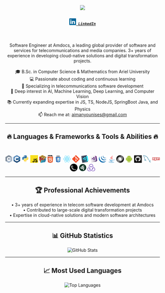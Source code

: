 <h1 align="center">
  <a href="https://git.io/typing-svg">
    <img src="https://readme-typing-svg.herokuapp.com/?lines=Hello,+There!+👋;I'm+Aiman+Younis..;Senior+SW+Engineer+at+Amdocs;3+Years+of+Telecom+Innovation!&center=true&size=30">
  </a>
</h1>

<h5 align="center">
  <code><a href="https://www.linkedin.com/in/aiman-younis-050744200/" title="LinkedIn Profile"><img width="22" src="images/linkedin.svg"> LinkedIn</a></code>
</h5>

<br>
<p align="center">
  Software Engineer at Amdocs, a leading global provider of software and services for telecommunications and media companies. 3+ years of experience in developing cloud-native solutions and digital transformation projects.
  <br><br>
  🎓 B.Sc. in Computer Science & Mathematics from Ariel University
  <br>
  💻 Passionate about coding and continuous learning
  <br>
  🔬 Specializing in telecommunications software development
  <br>
  🤖 Deep interest in AI, Machine Learning, Deep Learning, and Computer Vision
  <br>
  📚 Currently expanding expertise in JS, TS, NodeJS, SpringBoot Java, and Physics
  <br>
  📫 Reach me at: <a href="mailto: aimanyounises@gmail.com">aimanyounises@gmail.com</a>
</p>

<hr>
<h2 align="center">🔥 Languages & Frameworks & Tools & Abilities 🔥</h2>
<br>
<p align="center">
  <code><img title="C" height="25" src="images/c.svg"></code>
  <code><img title="C++" height="25" src="images/cpp.svg"></code>
  <code><img title="Python" height="25" src="images/python-original.svg"></code>
  <code><img title="Javascript" height="25" src="images/javascript.svg"></code>
  <code><img title="Problem Solving" height="25" src="images/problemSolving.png"></code>
  <code><img title="HTML5" height="25" src="images/html5.svg"></code>
  <code><img title="CSS" height="25" src="images/css.svg"></code>
  <code><img title="React" height="25" src="images/react-original.svg"></code>
  <code><img title="Git" height="25" src="images/git-original.svg"></code>
  <code><img title="Visual Studio Code" height="25" src="images/vscode.png"></code>
  <code><img title="Microsoft Visual Studio" height="25" src="images/visualstudio.png"></code>
  <code><img title="JQuery" height="25" src="images/jquery-original.svg"></code>
  <code><img title="Java" height="25" src="images/java-original.svg"></code>
  <code><img title="JSON" height="25" src="images/json.svg"></code>
  <code><img title="Android" height="25" src="images/android.svg"></code>
  <code><img title="GitHub" height="25" src="images/github.svg"></code>
  <code><img title="MySQL" height="25" src="images/mysql.svg"></code>
  <code><img title="npm" height="25" src="images/npm.svg"></code>
  <code><img title="Flask" height="25" src="images/flask.png"></code>
  <code><img title="Django" height="25" src="images/django.png"></code>
  <code><img title="Redux" height="25" src="images/redux.svg"></code>
</p>

<!-- You might want to add these optional sections -->

<hr>
<h2 align="center">🏆 Professional Achievements</h2>
<p align="center">
  • 3+ years of experience in telecom software development at Amdocs<br>
  • Contributed to large-scale digital transformation projects<br>
  • Expertise in cloud-native solutions and modern software architectures
</p>

<hr>
<h2 align="center">📊 GitHub Statistics</h2>
<p align="center">
  <img src="https://github-readme-stats.vercel.app/api?username=aimanyounises&show_icons=true&theme=radical" alt="GitHub Stats" />
</p>

<hr>
<h2 align="center">📈 Most Used Languages</h2>
<p align="center">
  <img src="https://github-readme-stats.vercel.app/api/top-langs/?username=aimanyounises&layout=compact&theme=radical" alt="Top Languages" />
</p>
